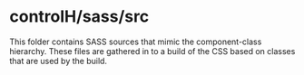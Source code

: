 # controlH/sass/src

This folder contains SASS sources that mimic the component-class hierarchy. These files
are gathered in to a build of the CSS based on classes that are used by the build.
